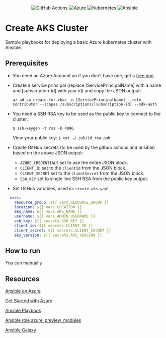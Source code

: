 <div align="center">

![GitHub Actions](https://img.shields.io/badge/github%20actions-%232671E5.svg?style=for-the-badge&logo=githubactions&logoColor=white)
![Azure](https://img.shields.io/badge/azure-%230072C6.svg?style=for-the-badge&logo=microsoftazure&logoColor=white)
![Kubernetes](https://img.shields.io/badge/kubernetes-%23326ce5.svg?style=for-the-badge&logo=kubernetes&logoColor=white)
![Ansible](https://img.shields.io/badge/ansible-%231A1918.svg?style=for-the-badge&logo=ansible&logoColor=white)
  
</div>
  
# Create AKS Cluster

Sample playbooks for deploying a basic Azure kubernetes cluster with Ansible.

## Prerequisites

- You need an Azure Account an if you don't have one, get a [free one](https://azure.microsoft.com/en-us/free/).

- Create a service principal (replace [ServicePrincipalName] with a name and [subscription-id] with your id) and copy the JSON output:

    `az ad sp create-for-rbac -n [ServicePrincipalName] --role Contributor --scopes /subscriptions/[subscription-id] --sdk-auth`

- You need a SSH RSA key to be used as the public key to connect to the cluster.
  
  <code>$ ssh-keygen -t rsa -b 4096</code>
  
  View your public key:
  <code>$ cat ~/.ssh/id_rsa.pub</code>

- Create GitHub secrets (to be used by the github actions and ansible) based on the above JSON output:

    * `AZURE_CREDENTIALS` set to use the entire JSON block.
    * `CLIENT_ID` set to the `clientId` from the JSON block.
    * `CLIENT_SECRET` set to the `clientSecret` from the JSON block.
    * `SSH_KEY` set to single line SSH RSA from the public key output.

- Set GitHub variables, used in: `create-aks.yaml`

```yaml
  vars:
    resource_group: ${{ vars.RESOURCE_GROUP }}
    location: ${{ vars.LOCATION }}
    aks_name: ${{ vars.AKS_NAME }}
    username: ${{ vars.ADMIN_USERNAME }}
    ssh_key: ${{ secrets.SSH_KEY }}
    client_id: ${{ secrets.CLIENT_ID }}
    client_secret: ${{ secrets.CLIENT_SECRET }}
    aks_version: ${{ secrets.AKS_VERSION }}
```


## How to run
  You can manually 


## Resources

[Ansible on Azure](https://learn.microsoft.com/en-us/azure/developer/ansible/overview)

[Get Started with Azure](https://docs.ansible.com/ansible/latest/scenario_guides/guide_azure.html)

[Ansible Playbook](https://docs.ansible.com/ansible/latest/playbook_guide/playbooks.html)

[Ansible role azure_preview_modules](https://galaxy.ansible.com/Azure/azure_preview_modules)

[Ansible Galaxy](http://galaxy.ansible.com) 

